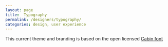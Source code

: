 ```yaml
---
layout: page
title:  Typography
permalink: /designers/typography/
categories: design, user experience
---
```


This current theme and branding is based on the open licensed [Cabin font](http://www.impallari.com/cabin/)
